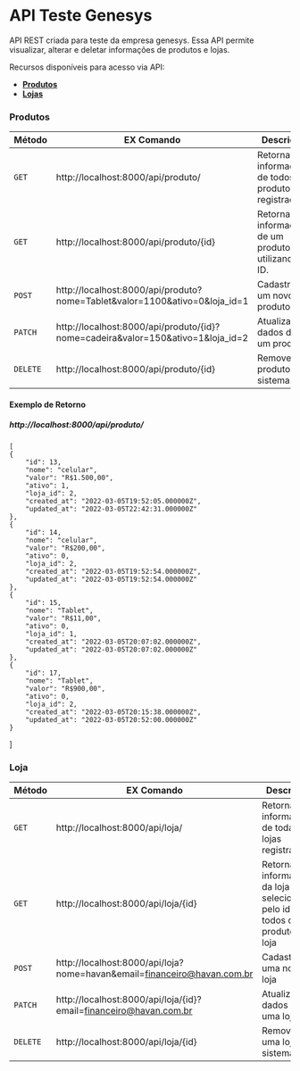    
# API Teste Genesys

API REST criada para teste da empresa genesys. Essa API permite visualizar, alterar e deletar informações de produtos e lojas.

Recursos disponíveis para acesso via API:

* [**Produtos**](App\Http\Controllers\ProdutoController.php)
* [**Lojas**](App\Http\Controllers\LojaController.php)


### Produtos
| Método | EX Comando | Descrição|
|---|---|---|
| `GET`    | http://localhost:8000/api/produto/     |Retorna informações de todos os produtos registrados. |
| `GET`    | http://localhost:8000/api/produto/{id} |Retorna informações de um produto utilizando o ID.|
| `POST`   | http://localhost:8000/api/produto?nome=Tablet&valor=1100&ativo=0&loja_id=1 |Cadastra um novo produto. |
| `PATCH`  | http://localhost:8000/api/produto/{id}?nome=cadeira&valor=150&ativo=1&loja_id=2  |Atualiza dados de um produto. |
| `DELETE` | http://localhost:8000/api/produto/{id}  |Remove um produto do sistema. |

#### Exemplo de Retorno
##### http://localhost:8000/api/produto/
    [
    {
        "id": 13,
        "nome": "celular",
        "valor": "R$1.500,00",
        "ativo": 1,
        "loja_id": 2,
        "created_at": "2022-03-05T19:52:05.000000Z",
        "updated_at": "2022-03-05T22:42:31.000000Z"
    },
    {
        "id": 14,
        "nome": "celular",
        "valor": "R$200,00",
        "ativo": 0,
        "loja_id": 2,
        "created_at": "2022-03-05T19:52:54.000000Z",
        "updated_at": "2022-03-05T19:52:54.000000Z"
    },
    {
        "id": 15,
        "nome": "Tablet",
        "valor": "R$11,00",
        "ativo": 0,
        "loja_id": 1,
        "created_at": "2022-03-05T20:07:02.000000Z",
        "updated_at": "2022-03-05T20:07:02.000000Z"
    },
    {
        "id": 17,
        "nome": "Tablet",
        "valor": "R$900,00",
        "ativo": 0,
        "loja_id": 2,
        "created_at": "2022-03-05T20:15:38.000000Z",
        "updated_at": "2022-03-05T20:52:00.000000Z"
    }
]


### Loja
| Método | EX Comando | Descrição|
|---|---|---|
| `GET`    | http://localhost:8000/api/loja/     |Retorna informações de todas as lojas registradas. |
| `GET`    | http://localhost:8000/api/loja/{id} |Retorna informações da loja selecionada pelo id e todos os produtos da loja|
| `POST`   | http://localhost:8000/api/loja?nome=havan&email=financeiro@havan.com.br |Cadastra uma nova loja |
| `PATCH`  | http://localhost:8000/api/loja/{id}?email=financeiro@havan.com.br  |Atualiza dados de uma loja. |
| `DELETE` | http://localhost:8000/api/loja/{id}  |Remove uma loja do sistema. |


